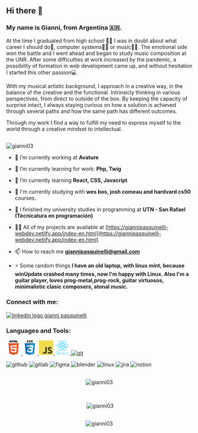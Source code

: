 ## Hi there 👋 

### My name is Gianni, from Argentina 🇦🇷. 
At the time I graduated from high school 🧑‍🏫 I was in doubt about what career I should do🤔, computer systems👨‍💻 or music👨‍🎤. The emotional side won the battle and I went ahead and began to study music composition at the UNR. After some difficulties at work increased by the pandemic, a possibility of formation in web development came up, and without hesitation I started this other passion💻.

With my musical artistic background, I approach in a creative way, in the balance of the creative and the functional. Intrinsicly thinking in various perspectives, from direct to outside of the box. By keeping the capacity of surprise intact, I always staying curious on how a solution is achieved through several paths and how the same path has different outcomes.

Through my work I find a way to fulfill my need to express myself to the world through a creative mindset to intellectual.

##

<p align="left"> <img src="https://komarev.com/ghpvc/?username=gianni03&label=Profile%20views&color=0e75b6&style=flat" alt="gianni03" /> </p>

- 🔭 I’m currently working at **Avature**

- 🌱 I’m currently learning for work: **Php, Twig**

- 🌱 I’m currently learning **React, CSS, Javacript**

- 🌱 I'm currently studying with **wes bos, josh comeau and hardvard cs50** courses.

- 🌱 I finished my university studies in programming at **UTN - San Rafael (Técnicatura en programación)**

- 👨‍💻 All of my projects are available at [https://giannipasquinelli-webdev.netlify.app/index-en.html](https://giannipasquinelli-webdev.netlify.app/index-en.html)

- 📫 How to reach me **giannipasquinelli@gmail.com**

- ⚡ Some random things **I have an old laptop, with linux mint, because winUpdate crashed many times, now I'm happy with Linux. Also I'm a guitar player, loves prog-metal,prog-rock, guitar virtuosos, minimalistic clasic composers, atonal music.**

<h3 align="left">Connect with me:</h3>
<p align="left">
<a href="https://www.linkedin.com/in/gianni-pasquinelli/" target="_blank" rel="noreferrer"><img align="center" src="https://raw.githubusercontent.com/rahuldkjain/github-profile-readme-generator/master/src/images/icons/Social/linked-in-alt.svg" alt="linkedin logo gianni pasquinelli" height="30" width="40" /></a>
</p>

<h3 align="left">Languages and Tools:</h3>
<p align="left"> 
  <a href="https://www.w3.org/html/" target="_blank" rel="noreferrer"> <img src="https://raw.githubusercontent.com/devicons/devicon/master/icons/html5/html5-original-wordmark.svg" alt="html5" width="40" height="40"/> </a> 
  <a href="https://www.w3schools.com/css/" target="_blank" rel="noreferrer"> <img src="https://raw.githubusercontent.com/devicons/devicon/master/icons/css3/css3-original-wordmark.svg" alt="css3" width="40" height="40"/> </a> 
 <!-- <a href="https://getbootstrap.com" target="_blank" rel="noreferrer"> <img src="https://raw.githubusercontent.com/devicons/devicon/master/icons/bootstrap/bootstrap-plain-wordmark.svg" alt="bootstrap" width="40" height="40"/> </a> -->
 <!-- <a href="https://sass-lang.com" target="_blank" rel="noreferrer"> <img src="https://raw.githubusercontent.com/devicons/devicon/master/icons/sass/sass-original.svg" alt="sass" width="40" height="40"/> </a> -->
  <a href="https://developer.mozilla.org/en-US/docs/Web/JavaScript" target="_blank" rel="noreferrer"> <img src="https://raw.githubusercontent.com/devicons/devicon/master/icons/javascript/javascript-original.svg" alt="javascript" width="40" height="40"/> </a> 
  <a href="https://reactjs.org/" target="_blank" rel="noreferrer"> <img src="https://raw.githubusercontent.com/devicons/devicon/master/icons/react/react-original-wordmark.svg" alt="react" width="40" height="40"/> </a> 
    <a href="https://git-scm.com/" target="_blank" rel="noreferrer"> <img src="https://www.vectorlogo.zone/logos/git-scm/git-scm-icon.svg" alt="git" width="40" height="40"/> </a>   </p>
  <p align="left">
<!--<a href="https://www.gnu.org/software/bash/" target="_blank" rel="noreferrer"> <img src="https://www.vectorlogo.zone/logos/gnu_bash/gnu_bash-icon.svg" alt="bash" width="40" height="40"/> </a>-->
 <!-- <a href="https://www.java.com" target="_blank" rel="noreferrer"> <img src="https://raw.githubusercontent.com/devicons/devicon/master/icons/java/java-original.svg" alt="java" width="40" height="40"/> </a> -->
  <!--<a href="https://www.linux.org/" target="_blank" rel="noreferrer"> <img src="https://raw.githubusercontent.com/devicons/devicon/master/icons/linux/linux-original.svg" alt="linux" width="40" height="40"/> </a> -->
  <!--<a href="https://www.mysql.com/" target="_blank" rel="noreferrer"> <img src="https://raw.githubusercontent.com/devicons/devicon/master/icons/mysql/mysql-original-wordmark.svg" alt="mysql" width="40" height="40"/> </a>--> 
  <!--<a href="https://nodejs.org" target="_blank" rel="noreferrer"> <img src="https://raw.githubusercontent.com/devicons/devicon/master/icons/nodejs/nodejs-original-wordmark.svg" alt="nodejs" width="40" height="40"/> </a>--> 
  <!--<a href="https://www.python.org" target="_blank" rel="noreferrer"> <img src="https://raw.githubusercontent.com/devicons/devicon/master/icons/python/python-original.svg" alt="python" width="40" height="40"/> </a> -->
  <!--<a href="https://redux.js.org" target="_blank" rel="noreferrer"> <img src="https://raw.githubusercontent.com/devicons/devicon/master/icons/redux/redux-original.svg" alt="redux" width="40" height="40"/> </a>--> 
   <!--<a href="https://firebase.google.com/" target="_blank" rel="noreferrer"> <img src="https://www.vectorlogo.zone/logos/firebase/firebase-icon.svg" alt="firebase" width="40" height="40"/> </a> <a href="https://cloud.google.com" target="_blank" rel="noreferrer"> <img src="https://www.vectorlogo.zone/logos/google_cloud/google_cloud-icon.svg" alt="gcp" width="40" height="40"/> </a>--> 
    <img src="https://img.shields.io/badge/GitHub-181717?style=flat&logo=github&logoColor=white" alt="github"/>
    <img src="https://img.shields.io/badge/GitLab-FC6D26?style=flat&logo=gitlab&logoColor=white" alt="gitlab"/>
    <img src="https://img.shields.io/badge/figma-%23F24E1E.svg?style=for-the-badge&logo=figma&logoColor=white" alt="figma"/>
    <img src="https://img.shields.io/badge/blender-%23F5792A.svg?style=for-the-badge&logo=blender&logoColor=white" alt="blender"/>
    <img src="https://img.shields.io/badge/Linux%20Mint-87CF3E?style=for-the-badge&logo=Linux%20Mint&logoColor=white" alt="linux"/>
    <img src="https://img.shields.io/badge/jira-%230A0FFF.svg?style=for-the-badge&logo=jira&logoColor=white" alt="jira"/>
    <img src="https://img.shields.io/badge/Notion-%23000000.svg?style=for-the-badge&logo=notion&logoColor=white" alt="notion"/>
  </p>

##

<p align="center"><img align="center" src="https://github-readme-stats.vercel.app/api/top-langs?username=gianni03&show_icons=true&theme=radical&locale=en&layout=compact" alt="gianni03" /></p> 

<br>

<p align="center">&nbsp;<img align="center" src="https://github-readme-stats.vercel.app/api?username=gianni03&show_icons=true&theme=radical&locale=en" alt="gianni03" /></p>

##

<p align="center"><img align="center" src="https://github-readme-streak-stats.herokuapp.com/?user=gianni03&theme=dark&mode=weekly" alt="gianni03" /></p>

